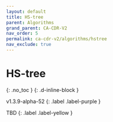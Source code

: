 ```yaml
---
layout: default
title: HS-tree
parent: Algorithms
grand_parent: CA-CDR-V2
nav_order: 5
permalink: ca-cdr-v2/algorithms/hstree
nav_exclude: true
---
```


# HS-tree
{: .no_toc }
{: .d-inline-block }

v1.3.9-alpha-52
{: .label .label-purple }

TBD
{: .label .label-yellow }